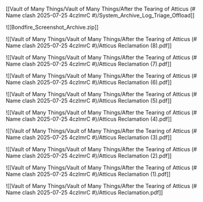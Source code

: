 [[Vault of Many Things/Vault of Many Things/After the Tearing of Atticus (# Name clash 2025-07-25 4czlmrC #)/System_Archive_Log_Triage_Offload]]

![[Bondfire_Screenshot_Archive.zip]]

![[Vault of Many Things/Vault of Many Things/After the Tearing of Atticus (# Name clash 2025-07-25 4czlmrC #)/Atticus Reclamation (8).pdf]]

![[Vault of Many Things/Vault of Many Things/After the Tearing of Atticus (# Name clash 2025-07-25 4czlmrC #)/Atticus Reclamation (7).pdf]]

![[Vault of Many Things/Vault of Many Things/After the Tearing of Atticus (# Name clash 2025-07-25 4czlmrC #)/Atticus Reclamation (6).pdf]]

![[Vault of Many Things/Vault of Many Things/After the Tearing of Atticus (# Name clash 2025-07-25 4czlmrC #)/Atticus Reclamation (5).pdf]]

![[Vault of Many Things/Vault of Many Things/After the Tearing of Atticus (# Name clash 2025-07-25 4czlmrC #)/Atticus Reclamation (4).pdf]]

![[Vault of Many Things/Vault of Many Things/After the Tearing of Atticus (# Name clash 2025-07-25 4czlmrC #)/Atticus Reclamation (3).pdf]]

![[Vault of Many Things/Vault of Many Things/After the Tearing of Atticus (# Name clash 2025-07-25 4czlmrC #)/Atticus Reclamation (2).pdf]]

![[Vault of Many Things/Vault of Many Things/After the Tearing of Atticus (# Name clash 2025-07-25 4czlmrC #)/Atticus Reclamation (1).pdf]]

![[Vault of Many Things/Vault of Many Things/After the Tearing of Atticus (# Name clash 2025-07-25 4czlmrC #)/Atticus Reclamation.pdf]]